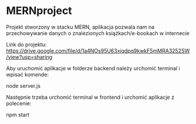 # MERNproject
Projekt stworzony w stacku MERN, aplikacja pozwala nam na przechowywanie danych o znalezionych książkach/e-bookach w internecie

Link do projektu:
https://drive.google.com/file/d/1a4NOs95U63xjqdpq9kwkF5mMRA3252SW/view?usp=sharing

Aby uruchomić aplikacje w folderze backend należy urchomić terminal i wpisać komende:

node server.js

Następnie trzeba urchomić terminal w frontend i urchomić aplikacje z polecenie:

npm start
